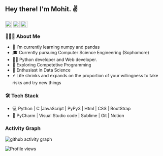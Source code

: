 <h2> Hey there! I'm Mohit. ✌️</h2>

<a href="https://www.linkedin.com/in/mohit-11r/">
  <img align="left" alt="Mohit's LinkdeIN" width="22px" src="https://cdn.jsdelivr.net/npm/simple-icons@v3/icons/linkedin.svg" />
</a>
<a href="https://www.instagram.com/Mohit.r11/">
  <img align="left" alt="Mohit's Instagram" width="22px" src="https://cdn.jsdelivr.net/npm/simple-icons@v3/icons/instagram.svg" />
</a>
<a href="https://twitter.com/Mohit__11">
  <img align="left" alt="Mohit's Twitter" width="22px" src="https://cdn.jsdelivr.net/npm/simple-icons@v3/icons/twitter.svg" />
</a>
<br>
<h3> 👨🏻‍💻 About Me </h3>

- 🔭 I’m currently learning numpy and pandas
- 🎓 Currently pursuing Computer Science Engineering (Sophomore) 
- 👨‍💻 Python developer and Web developer.
- 🔭 Exploring Competetive Programming
- 🌱 Enthusiast in Data Science
- ⚡ Life shrinks and expands on the proportion of your willingness to take risks and try new things 

<h3>🛠 Tech Stack</h3>

- 💻 Python | C |JavaScript | PyPy3 | Html | CSS | BootStrap
- 🔧 PyCharm | Visual Studio code | Sublime | Git | Notion


### **Activity Graph**

![ github activity graph](https://activity-graph.herokuapp.com/graph?username=mohit11R&theme=github&area=true)

![Profile views](https://gpvc.arturio.dev/mohit11R) 
